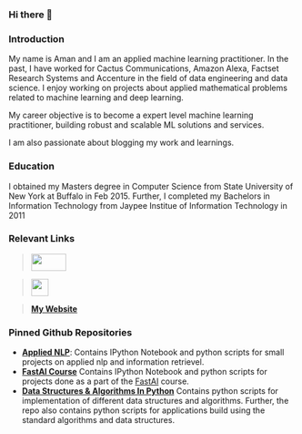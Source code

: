 ### Hi there 👋

### Introduction

My name is Aman and I am an applied machine learning practitioner. In the past, I have worked for Cactus Communications, Amazon Alexa, Factset Research Systems and Accenture in the field of data engineering and data science. I enjoy working on projects about applied mathematical problems related to machine learning and deep learning.

My career objective is to become a expert level machine learning practitioner, building robust and scalable ML solutions and services.


I am also passionate about blogging my work and learnings.

### Education
I obtained my Masters degree in Computer Science from State University of New York at Buffalo in Feb 2015. Further, I completed my Bachelors in Information Technology from Jaypee Institue of Information Technology in 2011

### Relevant Links

> [<img src="https://www.kaggle.com/static/images/logos/kaggle-logo-gray-300.png" width="61" height="30">](https://www.kaggle.com/aman196037/code)

> [<img src="https://brand.linkedin.com/content/dam/me/brand/en-us/brand-home/logos/In-Blue-Logo.png.original.png" width="30" height="30">](https://www.linkedin.com/in/amanalok/)

> [**My Website**](https://amanalok.gitbook.io/fun/)

### Pinned Github Repositories

* [**Applied NLP**](https://github.com/amanalok/anlp): Contains IPython Notebook and python scripts for small projects on applied nlp and information retrievel.
* [**FastAI Course**](https://github.com/amanalok/fastai-course) Contains IPython Notebook and python scripts for projects done as a part of the [FastAI](https://course.fast.ai) course.
* [**Data Structures & Algorithms In Python**](https://github.com/amanalok/python-dsa) Contains python scripts for implementation of different data structures and algorithms. Further, the repo also contains python scripts for applications build using the standard algorithms and data structures.

<!--
**amanalok/amanalok** is a ✨ _special_ ✨ repository because its `README.md` (this file) appears on your GitHub profile.

Here are some ideas to get you started:

- 🔭 I’m currently working on ...
- 🌱 I’m currently learning ...
- 👯 I’m looking to collaborate on ...
- 🤔 I’m looking for help with ...
- 💬 Ask me about ...
- 📫 How to reach me: ...
- 😄 Pronouns: ...
- ⚡ Fun fact: ...
-->
